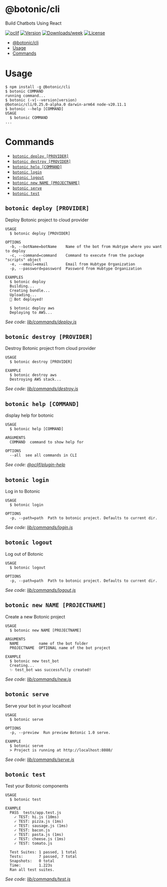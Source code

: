 # @botonic/cli

Build Chatbots Using React

[![oclif](https://img.shields.io/badge/cli-oclif-brightgreen.svg)](https://oclif.io)
[![Version](https://img.shields.io/npm/v/@botonic/cli.svg)](https://npmjs.org/package/@botonic/cli)
[![Downloads/week](https://img.shields.io/npm/dw/@botonic/cli.svg)](https://npmjs.org/package/@botonic/cli)
[![License](https://img.shields.io/npm/l/@botonic/cli.svg)](https://github.com/hubtype/botonic/blob/master/package.json)

<!-- toc -->
* [@botonic/cli](#botoniccli)
* [Usage](#usage)
* [Commands](#commands)
<!-- tocstop -->

# Usage

<!-- usage -->
```sh-session
$ npm install -g @botonic/cli
$ botonic COMMAND
running command...
$ botonic (-v|--version|version)
@botonic/cli/0.25.0-alpha.0 darwin-arm64 node-v20.11.1
$ botonic --help [COMMAND]
USAGE
  $ botonic COMMAND
...
```
<!-- usagestop -->

# Commands

<!-- commands -->
* [`botonic deploy [PROVIDER]`](#botonic-deploy-provider)
* [`botonic destroy [PROVIDER]`](#botonic-destroy-provider)
* [`botonic help [COMMAND]`](#botonic-help-command)
* [`botonic login`](#botonic-login)
* [`botonic logout`](#botonic-logout)
* [`botonic new NAME [PROJECTNAME]`](#botonic-new-name-projectname)
* [`botonic serve`](#botonic-serve)
* [`botonic test`](#botonic-test)

## `botonic deploy [PROVIDER]`

Deploy Botonic project to cloud provider

```
USAGE
  $ botonic deploy [PROVIDER]

OPTIONS
  -b, --botName=botName    Name of the bot from Hubtype where you want to deploy
  -c, --command=command    Command to execute from the package "scripts" object
  -e, --email=email        Email from Hubtype Organization
  -p, --password=password  Password from Hubtype Organization

EXAMPLES
  $ botonic deploy
  Building...
  Creating bundle...
  Uploading...
  🚀 Bot deployed!

  $ botonic deploy aws
  Deploying to AWS...
```

_See code: [lib/commands/deploy.js](https://github.com/hubtype/botonic/blob/v0.25.0-alpha.0/lib/commands/deploy.js)_

## `botonic destroy [PROVIDER]`

Destroy Botonic project from cloud provider

```
USAGE
  $ botonic destroy [PROVIDER]

EXAMPLE
  $ botonic destroy aws
  Destroying AWS stack...
```

_See code: [lib/commands/destroy.js](https://github.com/hubtype/botonic/blob/v0.25.0-alpha.0/lib/commands/destroy.js)_

## `botonic help [COMMAND]`

display help for botonic

```
USAGE
  $ botonic help [COMMAND]

ARGUMENTS
  COMMAND  command to show help for

OPTIONS
  --all  see all commands in CLI
```

_See code: [@oclif/plugin-help](https://github.com/oclif/plugin-help/blob/v3.2.18/src/commands/help.ts)_

## `botonic login`

Log in to Botonic

```
USAGE
  $ botonic login

OPTIONS
  -p, --path=path  Path to botonic project. Defaults to current dir.
```

_See code: [lib/commands/login.js](https://github.com/hubtype/botonic/blob/v0.25.0-alpha.0/lib/commands/login.js)_

## `botonic logout`

Log out of Botonic

```
USAGE
  $ botonic logout

OPTIONS
  -p, --path=path  Path to botonic project. Defaults to current dir.
```

_See code: [lib/commands/logout.js](https://github.com/hubtype/botonic/blob/v0.25.0-alpha.0/lib/commands/logout.js)_

## `botonic new NAME [PROJECTNAME]`

Create a new Botonic project

```
USAGE
  $ botonic new NAME [PROJECTNAME]

ARGUMENTS
  NAME         name of the bot folder
  PROJECTNAME  OPTIONAL name of the bot project

EXAMPLE
  $ botonic new test_bot
  Creating...
  ✨ test_bot was successfully created!
```

_See code: [lib/commands/new.js](https://github.com/hubtype/botonic/blob/v0.25.0-alpha.0/lib/commands/new.js)_

## `botonic serve`

Serve your bot in your localhost

```
USAGE
  $ botonic serve

OPTIONS
  -p, --preview  Run preview Botonic 1.0 serve.

EXAMPLE
  $ botonic serve
  > Project is running at http://localhost:8080/
```

_See code: [lib/commands/serve.js](https://github.com/hubtype/botonic/blob/v0.25.0-alpha.0/lib/commands/serve.js)_

## `botonic test`

Test your Botonic components

```
USAGE
  $ botonic test

EXAMPLE
  PASS  tests/app.test.js
    ✓ TEST: hi.js (10ms)
    ✓ TEST: pizza.js (1ms)
    ✓ TEST: sausage.js (1ms)
    ✓ TEST: bacon.js
    ✓ TEST: pasta.js (1ms)
    ✓ TEST: cheese.js (1ms)
    ✓ TEST: tomato.js

  Test Suites: 1 passed, 1 total
  Tests:       7 passed, 7 total
  Snapshots:   0 total
  Time:        1.223s
  Ran all test suites.
```

_See code: [lib/commands/test.js](https://github.com/hubtype/botonic/blob/v0.25.0-alpha.0/lib/commands/test.js)_
<!-- commandsstop -->
